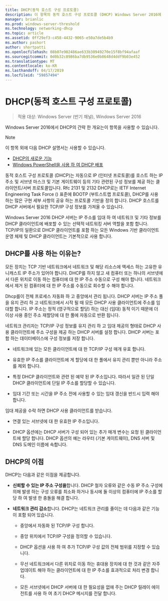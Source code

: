 ```yaml
---
title: DHCP(동적 호스트 구성 프로토콜)
description: 이 항목의 동적 호스트 구성 프로토콜 (DHCP) Windows Server 2016에 대 한 간략 한 개요를 제공합니다.
manager: brianlic
ms.prod: windows-server-threshold
ms.technology: networking-dhcp
ms.topic: article
ms.assetid: 0ff29ef3-c458-4432-9065-e50a7de5b4b9
ms.author: pashort
author: shortpatti
ms.openlocfilehash: 08b07e902486ae633b30949270e15f8bf94afaaf
ms.sourcegitcommit: 0d0b32c8986ba7db9536e0b8648d4ddf9b03e452
ms.translationtype: MT
ms.contentlocale: ko-KR
ms.lasthandoff: 04/17/2019
ms.locfileid: "59857494"
---
```

# <a name="dynamic-host-configuration-protocol-dhcp"></a>DHCP(동적 호스트 구성 프로토콜)

>적용 대상: Windows Server (반기 채널), Windows Server 2016

Windows Server 2016에서 DHCP의 간략 한 개요는이 항목을 사용할 수 있습니다.

>[!NOTE]
>이 항목 외에 다음 DHCP 설명서는 사용할 수 있습니다.
>
>- [DHCP의 새로운 기능](What-s-New-in-DHCP.md)
>- [Windows PowerShell을 사용 하 여 DHCP 배포](dhcp-deploy-wps.md)

동적 호스트 구성 프로토콜 (DHCP)는 자동으로 IP (인터넷 프로토콜)를 호스트 하는 IP 주소 및 서브넷 마스크 및 기본 게이트웨이 등의 기타 관련된 구성 정보를 제공 하는 클라이언트/서버 프로토콜입니다. Rfc 2131 및 2132 DHCP로는 IETF Internet Engineering Task Force () 표준에 BOOTP (부트스트랩 프로토콜), DHCP를 사용 하는 많은 구현 세부 사항의 공유 하는 프로토콜 기반을 정의 합니다. DHCP 호스트를 DHCP 서버에서 필요한 TCP/IP 구성 정보를 가져올 수 있습니다.

Windows Server 2016 DHCP 서버는 IP 주소를 임대 하 여 네트워크 및 기타 정보를 DHCP 클라이언트에 배포할 수 있는 선택적 네트워킹 서버 역할을 포함 합니다. TCP/IP의 일환으로 DHCP 클라이언트를 포함 하는 모든 Windows 기반 클라이언트 운영 체제 및 DHCP 클라이언트는 기본적으로 사용 합니다.

## <a name="why-use-dhcp"></a>DHCP를 사용 하는 이유는?

모든 장치는 TCP 기반 네트워크에서 네트워크 및 해당 리소스에 액세스 하는 고유한 유니캐스트 IP 주소가 있어야 합니다. DHCP를 하지 않고 새 컴퓨터 또는 하나의 서브넷에서 다른 위치로 이동 하는 컴퓨터에 대 한 IP 주소 수동으로 구성 해야 합니다. 네트워크에서 제거 된 컴퓨터에 대 한 IP 주소를 수동으로 회수할 수 해야 합니다.

Dhcp를이 전체 프로세스 자동화 하 고 중앙에서 관리 됩니다. DHCP 서버는 IP 주소 풀을 유지 관리 하 고 네트워크에서 시작 될 때 모든 DHCP 사용 클라이언트에 주소를 임대할 합니다. IP 주소는 정적 (영구적으로 할당) 하는 대신 (임대) 동적 이기 때문에 더 이상 사용 중인 주소 재할당에 대 한 풀에 자동으로 반환 됩니다.

네트워크 관리자는 TCP/IP 구성 정보를 유지 관리 하 고 임대 제공의 형태로 DHCP 사용 클라이언트에 주소 구성을 제공 하는 DHCP 서버를 설정 합니다. DHCP 서버는 포함 하는 데이터베이스에 구성 정보를 저장 합니다.

- 네트워크에 있는 모든 클라이언트에 대 한 TCP/IP 구성 매개 유효 합니다.

- 유효한 IP 주소를 클라이언트에 게 할당에 대 한 풀에서 유지 관리 뿐만 아니라 주소를 제외 합니다.

- 특정 DHCP 클라이언트와 관련 된 예약 된 IP 주소입니다. 따라서 일관 된 단일 DHCP 클라이언트에 단일 IP 주소를 할당할 수 있습니다.

- 임대 기간 또는 시간을 IP 주소 전에 사용할 수 있는 임대 갱신을 반드시 입력 해야 합니다.

임대 제공을 수락 하면 DHCP 사용 클라이언트를 받습니다.

- 연결 있는 서브넷에 대 한 유효한 IP 주소입니다.  
  
- DHCP 옵션에는 DHCP 서버가 구성 되어 있는 추가 매개 변수는 요청 된 클라이언트에 할당 합니다. DHCP 옵션의 예는 라우터 (기본 게이트웨이), DNS 서버 및 DNS 도메인 이름에 속합니다.

## <a name="benefits-of-dhcp"></a>DHCP의 이점

DHCP는 다음과 같은 이점을 제공합니다.

- **신뢰할 수 있는 IP 주소 구성을**합니다. DHCP 철자 오류와 같은 수동 IP 주소 구성에 의해 발생 하는 구성 오류를 최소화 하거나 동시에 둘 이상의 컴퓨터에 IP 주소를 할당 하 여 발생 한 충돌을 해결 합니다.

- **네트워크 관리 감소**합니다. DHCP는 네트워크 관리를 줄이는 데 다음과 같은 기능이 포함 되어 있습니다.

    - 중앙에서 자동화 된 TCP/IP 구성 합니다.

    - 중앙 위치에서 TCP/IP 구성을 정의할 수 있습니다.

    - DHCP 옵션을 사용 하 여 추가 TCP/IP 구성 값의 전체 범위를 지정할 수 있습니다.

    - 무선 네트워크에서 다른 위치로 이동 하는 휴대용 장치에 대 한 것과 같은 자주 업데이트 해야 하는 클라이언트에 대 한 IP 주소를 효과적으로 처리 변경 합니다.

    - 모든 서브넷에서 DHCP 서버에 대 한 필요성을 없애 주는 DHCP 릴레이 에이전트를 사용 하 여 초기 DHCP 메시지를 전달 합니다.

